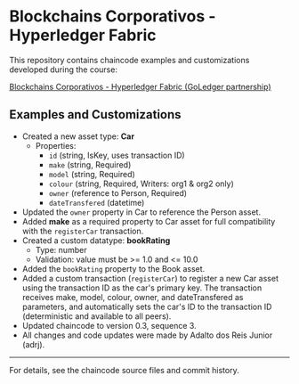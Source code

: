 # Blockchains Corporativos - Hyperledger Fabric

This repository contains chaincode examples and customizations developed during the course:

[Blockchains Corporativos - Hyperledger Fabric (GoLedger partnership)](https://esr.rnp.br/cursos/blockchains-corporativos-hyperledger-fabric-parceria-oficial-goledger-seg36/)


## Examples and Customizations

- Created a new asset type: **Car**
  - Properties:
    - `id` (string, IsKey, uses transaction ID)
    - `make` (string, Required)  <!-- Atualizado: agora obrigatório -->
    - `model` (string, Required)
    - `colour` (string, Required, Writers: org1 & org2 only)
    - `owner` (reference to Person, Required)
    - `dateTransfered` (datetime)
- Updated the `owner` property in Car to reference the Person asset.
- Added **make** as a required property to Car asset for full compatibility with the `registerCar` transaction.
- Created a custom datatype: **bookRating**
  - Type: number
  - Validation: value must be >= 1.0 and <= 10.0
- Added the `bookRating` property to the Book asset.
- Added a custom transaction (`registerCar`) to register a new Car asset using the transaction ID as the car's primary key. The transaction receives make, model, colour, owner, and dateTransfered as parameters, and automatically sets the car's ID to the transaction ID (deterministic and available to all peers).
- Updated chaincode to version 0.3, sequence 3.
- All changes and code updates were made by Adalto dos Reis Junior (adrj).

---

For details, see the chaincode source files and commit history.
